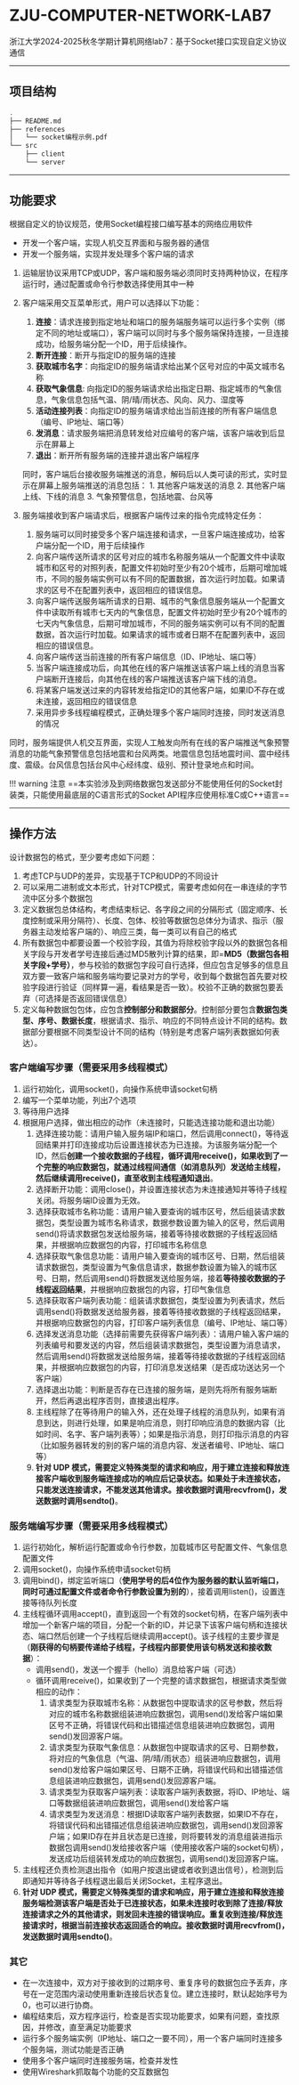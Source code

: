 # ZJU-COMPUTER-NETWORK-LAB7

浙江大学2024-2025秋冬学期计算机网络lab7：基于Socket接口实现自定义协议通信

---

## 项目结构

```Bash
.
├── README.md
├── references
│   └── socket编程示例.pdf
└── src
    ├── client
    └── server
```

---

## 功能要求

根据自定义的协议规范，使用Socket编程接口编写基本的网络应用软件

- 开发一个客户端，实现人机交互界面和与服务器的通信
- 开发一个服务端，实现并发处理多个客户端的请求

1. 运输层协议采用TCP或UDP，客户端和服务端必须同时支持两种协议，在程序运行时，通过配置或命令行参数选择使用其中一种
2. 客户端采用交互菜单形式，用户可以选择以下功能：
   1. **连接**：请求连接到指定地址和端口的服务端服务端可以运行多个实例（绑定不同的地址或端口），客户端可以同时与多个服务端保持连接，一旦连接成功，给服务端分配一个ID，用于后续操作。
   2. **断开连接**：断开与指定ID的服务端的连接
   3. **获取城市名字**：向指定ID的服务端请求给出某个区号对应的中英文城市名称
   4. **获取气象信息**: 向指定ID的服务端请求给出指定日期、指定城市的气象信息，气象信息包括气温、阴/晴/雨状态、风向、风力、湿度等
   5. **活动连接列表**：向指定ID的服务端请求给出当前连接的所有客户端信息（编号、IP地址、端口等）
   6. **发消息**：请求服务端把消息转发给对应编号的客户端，该客户端收到后显示在屏幕上
   7. **退出**：断开所有服务端的连接并退出客户端程序

    同时，客户端后台接收服务端推送的消息，解码后以人类可读的形式，实时显示在屏幕上服务端推送的消息包括：
       1. 其他客户端发送的消息
       2. 其他客户端上线、下线的消息
       3. 气象预警信息，包括地震、台风等

3. 服务端接收到客户端请求后，根据客户端传过来的指令完成特定任务：
   1. 服务端可以同时接受多个客户端连接和请求，一旦客户端连接成功，给客户端分配一个ID，用于后续操作
   2. 向客户端传送所请求的区号对应的城市名称服务端从一个配置文件中读取城市和区号的对照列表，配置文件初始时至少有20个城市，后期可增加城市，不同的服务端实例可以有不同的配置数据，首次运行时加载。如果请求的区号不在配置列表中，返回相应的错误信息。
   3. 向客户端传送服务端所请求的日期、城市的气象信息服务端从一个配置文件中读取所有城市七天内的气象信息，配置文件初始时至少有20个城市的七天内气象信息，后期可增加城市，不同的服务端实例可以有不同的配置数据，首次运行时加载。如果请求的城市或者日期不在配置列表中，返回相应的错误信息。
   4. 向客户端传送当前连接的所有客户端信息（ID、IP地址、端口等）
   5. 当客户端连接成功后，向其他在线的客户端推送该客户端上线的消息当客户端断开连接后，向其他在线的客户端推送该客户端下线的消息。
   6. 将某客户端发送过来的内容转发给指定ID的其他客户端，如果ID不存在或未连接，返回相应的错误信息
   7. 采用异步多线程编程模式，正确处理多个客户端同时连接，同时发送消息的情况

同时，服务端提供人机交互界面，实现人工触发向所有在线的客户端推送气象预警消息的功能气象预警信息包括地震和台风两类。地震信息包括地震时间、震中经纬度、震级。台风信息包括台风中心经纬度、级别、预计登录地点和时间。

!!! warning 注意
    ==本实验涉及到网络数据包发送部分不能使用任何的Socket封装类，只能使用最底层的C语言形式的Socket API程序应使用标准C或C++语言==

---

## 操作方法

设计数据包的格式，至少要考虑如下问题：

1. 考虑TCP与UDP的差异，实现基于TCP和UDP的不同设计
2. 可以采用二进制或文本形式，针对TCP模式，需要考虑如何在一串连续的字节流中区分多个数据包
3. 定义数据包总体结构，考虑结束标记、各字段之间的分隔形式（固定顺序、长度控制或采用分隔符）、长度、包体、校验等数据包总体分为请求、指示（服务器主动发给客户端的）、响应三类，每一类可以有自己的格式
4. 所有数据包中都要设置一个校验字段，其值为将除校验字段以外的数据包各相关字段与开发者学号连接后通过MD5散列计算的结果，即=**MD5（数据包各相关字段+学号）**，参与校验的数据包字段可自行选择，但应包含足够多的信息且双方要一致客户端和服务端均要记录对方的学号，收到每个数据包首先要对校验字段进行验证（同样算一遍，看结果是否一致）。校验不正确的数据包要丢弃（可选择是否返回错误信息）
5. 定义每种数据包包体，应包含**控制部分和数据部分**。控制部分要包含**数据包类型、序号、数据长度**，根据请求、指示、响应的不同特点设计不同的结构。数据部分要根据不同类型设计不同的结构（特别是考虑客户端列表数据如何表达）。

### 客户端编写步骤（需要采用多线程模式）

1. 运行初始化，调用socket()，向操作系统申请socket句柄
2. 编写一个菜单功能，列出7个选项
3. 等待用户选择
4. 根据用户选择，做出相应的动作（未连接时，只能选连接功能和退出功能）
   1. 选择连接功能：请用户输入服务端IP和端口，然后调用connect()，等待返回结果并打印连接成功后设置连接状态为已连接。为该服务端分配一个ID，然后**创建一个接收数据的子线程，循环调用receive()，如果收到了一个完整的响应数据包，就通过线程间通信（如消息队列）发送给主线程，然后继续调用receive()，直至收到主线程通知退出**。
   2. 选择断开功能：调用close()，并设置连接状态为未连接通知并等待子线程关闭。将服务端ID设置为无效。
   3. 选择获取城市名称功能：请用户输入要查询的城市区号，然后组装请求数据包，类型设置为城市名称请求，数据参数设置为输入的区号，然后调用send()将请求数据包发送给服务端，接着等待接收数据的子线程返回结果，并根据响应数据包的内容，打印城市名称信息
   4. 选择获取气象信息功能：请用户输入要查询的城市区号、日期，然后组装请求数据包，类型设置为气象信息请求，数据参数设置为输入的城市区号、日期，然后调用send()将数据发送给服务端，接着**等待接收数据的子线程返回结果**，并根据响应数据包的内容，打印气象信息
   5. 选择获取客户端列表功能：组装请求数据包，类型设置为列表请求，然后调用send()将数据发送给服务器，接着等待接收数据的子线程返回结果，并根据响应数据包的内容，打印客户端列表信息（编号、IP地址、端口等）
   6. 选择发送消息功能（选择前需要先获得客户端列表）：请用户输入客户端的列表编号和要发送的内容，然后组装请求数据包，类型设置为消息请求，然后调用send()将数据发送给服务端，接着等待接收数据的子线程返回结果，并根据响应数据包的内容，打印消息发送结果（是否成功送达另一个客户端）
   7. 选择退出功能：判断是否存在已连接的服务端，是则先将所有服务端断开，然后再退出程序否则，直接退出程序。
   8. 主线程除了在等待用户的输入外，还在处理子线程的消息队列，如果有消息到达，则进行处理，如果是响应消息，则打印响应消息的数据内容（比如时间、名字、客户端列表等）；如果是指示消息，则打印指示消息的内容（比如服务器转发的别的客户端的消息内容、发送者编号、IP地址、端口等）
   9. **针对 UDP 模式，需要定义特殊类型的请求和响应，用于建立连接和释放连接客户端收到服务端连接成功的响应后记录状态。如果处于未连接状态，只能发送连接请求，不能发送其他请求。接收数据时调用recvfrom()，发送数据时调用sendto()**。

### 服务端编写步骤（需要采用多线程模式）

1. 运行初始化，解析运行配置或命令行参数，加载城市区号配置文件、气象信息配置文件
2. 调用socket()，向操作系统申请socket句柄
3. 调用bind()，绑定监听端口（**使用学号的后4位作为服务器的默认监听端口，同时可通过配置文件或者命令行参数设置为别的**），接着调用listen()，设置连接等待队列长度
4. 主线程循环调用accept()，直到返回一个有效的socket句柄，在客户端列表中增加一个新客户端的项目，分配一个新的ID，并记录下该客户端句柄和连接状态、端口然后创建一个子线程后继续调用accept()。该子线程的主要步骤是（**刚获得的句柄要传递给子线程，子线程内部要使用该句柄发送和接收数据**）：
   - 调用send()，发送一个握手（hello）消息给客户端（可选）
   - 循环调用receive()，如果收到了一个完整的请求数据包，根据请求类型做相应的动作：
       1. 请求类型为获取城市名称：从数据包中提取请求的区号参数，然后将对应的城市名称数据组装进响应数据包，调用send()发给客户端如果区号不正确，将错误代码和出错描述信息组装进响应数据包，调用send()发回源客户端。
       2. 请求类型为获取气象信息：从数据包中提取请求的区号、日期参数，将对应的气象信息（气温、阴/晴/雨状态）组装进响应数据包，调用send()发给客户端如果区号、日期不正确，将错误代码和出错描述信息组装进响应数据包，调用send()发回源客户端。
       3. 请求类型为获取客户端列表：读取客户端列表数据，将ID、IP地址、端口等数据组装进响应数据包，调用send()发给客户端
       4. 请求类型为发送消息：根据ID读取客户端列表数据，如果ID不存在，将错误代码和出错描述信息组装进响应数据包，调用send()发回源客户端；如果ID存在并且状态是已连接，则将要转发的消息组装进指示数据包调用send()发给接收客户端（使用接收客户端的socket句柄），发送成功后组装转发成功的响应数据包，调用send()发回源客户端。
5. 主线程还负责检测退出指令（如用户按退出键或者收到退出信号），检测到后即通知并等待各子线程退出最后关闭Socket，主程序退出。
6. **针对 UDP 模式，需要定义特殊类型的请求和响应，用于建立连接和释放连接服务端检测该客户端是否处于已连接状态，如果未连接时收到除了连接/释放连接请求之外的其他请求，则发回未连接的错误响应。重复收到连接/释放连接请求时，根据当前连接状态返回适合的响应。接收数据时调用recvfrom()，发送数据时调用sendto()**。

### 其它

- 在一次连接中，双方对于接收到的过期序号、重复序号的数据包应予丢弃，序号在一定范围内滚动使用重新连接后状态复位。建立连接时，默认起始序号为0，也可以进行协商。
- 编程结束后，双方程序运行，检查是否实现功能要求，如果有问题，查找原因，并修改，直至满足功能要求
- 运行多个服务端实例（IP地址、端口之一要不同），用一个客户端同时连接多个服务端，测试功能是否正确
- 使用多个客户端同时连接服务端，检查并发性
- 使用Wireshark抓取每个功能的交互数据包

